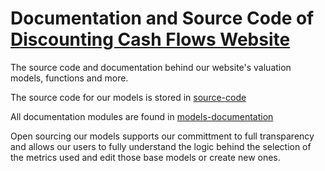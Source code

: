 # Documentation and Source Code of [Discounting Cash Flows Website](https://discountingcashflows.com/)
The source code and documentation behind our website's valuation models, functions and more.

The source code for our models is stored in [source-code](https://github.com/DiscountingCashFlows/Documentation/tree/main/source-code)

All documentation modules are found in [models-documentation](https://github.com/DiscountingCashFlows/Documentation/tree/main/models-documentation)

Open sourcing our models supports our committment to full transparency and allows our users to fully understand the logic behind the selection of the metrics used and edit those base models or create new ones.
